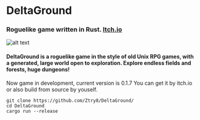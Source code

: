 # DeltaGround
### Roguelike game written in Rust. [Itch.io](https://xtry15.itch.io/deltaground)
![alt text](https://github.com/Ztry8/DeltaGround/blob/main/1.png?raw=true)

#### DeltaGround is a roguelike game in the style of old Unix RPG games, with a generated, large world open to exploration. Explore endless fields and forests, huge dungeons! 

Now game in development, current version is 0.1.7
You can get it by itch.io or also build from source by youself.
```
git clone https://github.com/Ztry8/DeltaGround/
cd DeltaGround
cargo run --release
```

